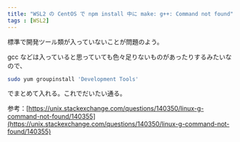 ```yaml
---
title: "WSL2 の CentOS で npm install 中に make: g++: Command not found"
tags : [WSL2]
---
```


標準で開発ツール類が入っていないことが問題のよう。

gcc などは入っていると思っていても色々足りないものがあったりするみたいなので、

```bash
sudo yum groupinstall 'Development Tools'
```

でまとめて入れる。これでだいたい通る。

参考：[https://unix.stackexchange.com/questions/140350/linux-g-command-not-found/140355](https://unix.stackexchange.com/questions/140350/linux-g-command-not-found/140355)
